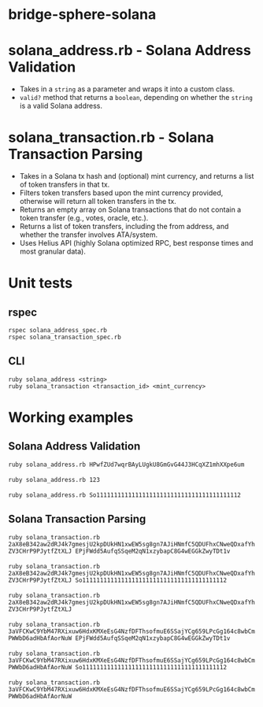 # bridge-sphere-solana

# solana_address.rb - Solana Address Validation

* Takes in a `string` as a parameter and wraps it into a custom class.
* `valid?` method that returns a `boolean`, depending on whether the `string` is a valid Solana address.

# solana_transaction.rb - Solana Transaction Parsing

* Takes in a Solana tx hash and (optional) mint currency, and returns a list of token transfers in that tx.
* Filters token transfers based upon the mint currency provided, otherwise will return all token transfers in the tx.
* Returns an empty array on Solana transactions that do not contain a token transfer (e.g., votes, oracle, etc.).
* Returns a list of token transfers, including the from address, and whether the transfer involves ATA/system.
* Uses Helius API (highly Solana optimized RPC, best response times and most granular data).

# Unit tests

## rspec
`rspec solana_address_spec.rb` <br/>
`rspec solana_transaction_spec.rb`<br/>

## CLI
`ruby solana_address <string>` <br/>
`ruby solana_transaction <transaction_id> <mint_currency>`<br/>


# Working examples

## Solana Address Validation

`ruby solana_address.rb HPwfZUd7wqrBAyLUgkU8GmGvG44J3HCqXZ1mhXXpe6um`
<br/> <br/>
`ruby solana_address.rb 123`
<br/> <br/>
`ruby solana_address.rb So11111111111111111111111111111111111111112`


## Solana Transaction Parsing

`ruby solana_transaction.rb 2aX8eB342aw2dRJ4k7gmesjU2kpDUkHN1xwEW5sg8gn7AJiHNmfC5QDUFhxCNweQDxafYhZV3CHrP9PJytfZtXLJ EPjFWdd5AufqSSqeM2qN1xzybapC8G4wEGGkZwyTDt1v`
<br/> <br/>
`ruby solana_transaction.rb 2aX8eB342aw2dRJ4k7gmesjU2kpDUkHN1xwEW5sg8gn7AJiHNmfC5QDUFhxCNweQDxafYhZV3CHrP9PJytfZtXLJ So11111111111111111111111111111111111111112`
<br/> <br/>
`ruby solana_transaction.rb 2aX8eB342aw2dRJ4k7gmesjU2kpDUkHN1xwEW5sg8gn7AJiHNmfC5QDUFhxCNweQDxafYhZV3CHrP9PJytfZtXLJ` 
<br/> <br/>
`ruby solana_transaction.rb 3aVFCKwC9YbM47RXixuw6HdxKMXeEsG4NzfDFThsofmuE6SSajYCg659LPcGg164c8wbCmPWWbD6adHbAfAorNuW EPjFWdd5AufqSSqeM2qN1xzybapC8G4wEGGkZwyTDt1v`
<br/> <br/>
`ruby solana_transaction.rb 3aVFCKwC9YbM47RXixuw6HdxKMXeEsG4NzfDFThsofmuE6SSajYCg659LPcGg164c8wbCmPWWbD6adHbAfAorNuW So11111111111111111111111111111111111111112`
<br/> <br/>
`ruby solana_transaction.rb 3aVFCKwC9YbM47RXixuw6HdxKMXeEsG4NzfDFThsofmuE6SSajYCg659LPcGg164c8wbCmPWWbD6adHbAfAorNuW`

